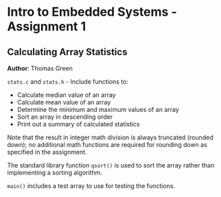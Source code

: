 # Intro to Embedded Systems - Assignment 1

## Calculating Array Statistics 

**Author**: Thomas Green

`stats.c` and `stats.h` - Include functions to:
- Calculate median value of an array
- Calculate mean value of an array
- Determine the minimum and maximum values of an array
- Sort an array in descending order
- Print out a summary of calculated statistics

Note that the result in integer math division is always truncated (rounded down); no additional math functions are required for rounding down as specified in the assignment.

The standard library function `qsort()` is used to sort the array rather than implementing a sorting algorithm.

`main()` includes a test array to use for testing the functions.